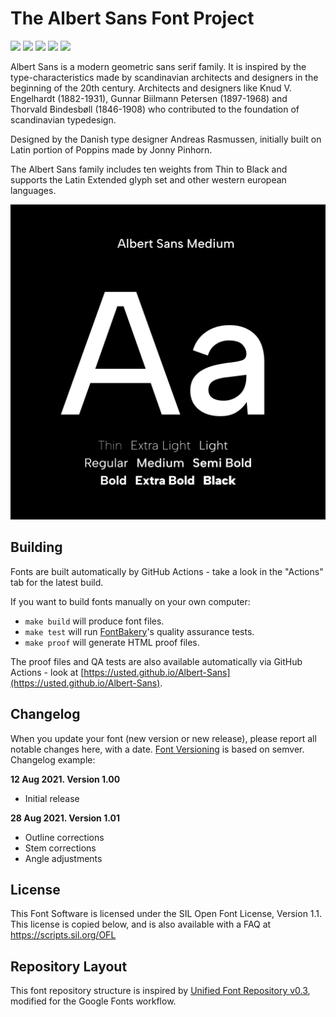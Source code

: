 # The Albert Sans Font Project 

[![][Fontbakery]](https://usted.github.io/Albert-Sans/fontbakery-report.html)
[![][Universal]](https://usted.github.io/Albert-Sans/fontbakery-report.html)
[![][GF Profile]](https://usted.github.io/Albert-Sans/fontbakery-report.html)
[![][Outline Correctness]](https://usted.github.io/Albert-Sans/fontbakery-report.html)
[![][Shaping]](https://usted.github.io/Albert-Sans/fontbakery-report.html)

[Fontbakery]: https://img.shields.io/endpoint?url=https%3A%2F%2Fraw.githubusercontent.com%2Fusted%2FAlbert-Sans%2Fgh-pages%2Fbadges%2Foverall.json
[GF Profile]: https://img.shields.io/endpoint?url=https%3A%2F%2Fraw.githubusercontent.com%2Fusted%2FAlbert-Sans%2Fgh-pages%2Fbadges%2FGoogleFonts.json
[Outline Correctness]: https://img.shields.io/endpoint?url=https%3A%2F%2Fraw.githubusercontent.com%2Fusted%2FAlbert-Sans%2Fgh-pages%2Fbadges%2FOutlineCorrectnessChecks.json
[Shaping]: https://img.shields.io/endpoint?url=https%3A%2F%2Fraw.githubusercontent.com%2Fusted%2FAlbert-Sans%2Fgh-pages%2Fbadges%2FShapingChecks.json
[Universal]: https://img.shields.io/endpoint?url=https%3A%2F%2Fraw.githubusercontent.com%2Fusted%2FAlbert-Sans%2Fgh-pages%2Fbadges%2FUniversal.json

Albert Sans is a modern geometric sans serif family. 
It is inspired by the type-characteristics made by scandinavian architects and designers in the beginning of the 20th century.
Architects and designers like Knud V. Engelhardt (1882-1931), Gunnar Biilmann Petersen (1897-1968) and Thorvald Bindesbøll (1846-1908) who contributed to the foundation of scandinavian typedesign.

Designed by the Danish type designer Andreas Rasmussen, initially built on Latin portion of Poppins made by Jonny Pinhorn.

The Albert Sans family includes ten weights from Thin to Black and supports the Latin Extended glyph set and other western european languages.


![Sample Image](documentation/image1.png)

## Building

Fonts are built automatically by GitHub Actions - take a look in the "Actions" tab for the latest build.

If you want to build fonts manually on your own computer:

* `make build` will produce font files.
* `make test` will run [FontBakery](https://github.com/googlefonts/fontbakery)'s quality assurance tests.
* `make proof` will generate HTML proof files.

The proof files and QA tests are also available automatically via GitHub Actions - look at [https://usted.github.io/Albert-Sans](https://usted.github.io/Albert-Sans).

## Changelog

When you update your font (new version or new release), please report all notable changes here, with a date.
[Font Versioning](https://github.com/googlefonts/gf-docs/tree/main/Spec#font-versioning) is based on semver. 
Changelog example:

**12 Aug 2021. Version 1.00**
- Initial release


**28 Aug 2021. Version 1.01**
- Outline corrections
- Stem corrections
- Angle adjustments


## License

This Font Software is licensed under the SIL Open Font License, Version 1.1.
This license is copied below, and is also available with a FAQ at
https://scripts.sil.org/OFL

## Repository Layout

This font repository structure is inspired by [Unified Font Repository v0.3](https://github.com/unified-font-repository/Unified-Font-Repository), modified for the Google Fonts workflow.